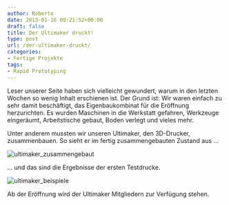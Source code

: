 ```yaml
---
author: Roberto
date: 2013-01-16 00:21:52+00:00
draft: false
title: Der Ultimaker druckt!
type: post
url: /der-ultimaker-druckt/
categories:
- Fertige Projekte
tags:
- Rapid Prototyping
---
```


Leser unserer Seite haben sich vielleicht gewundert, warum in den letzten Wochen so wenig Inhalt erschienen ist. Der Grund ist: Wir waren einfach zu sehr damit beschäftigt, das Eigenbaukombinat für die Eröffnung herzurichten. Es wurden Maschinen in die Werkstatt gefahren, Werkzeuge eingeräumt, Arbeitstische gebaut, Boden verlegt und vieles mehr.

Unter anderem mussten wir unseren Ultimaker, den 3D-Drucker, zusammenbauen. So sieht er im fertig zusammengebauten Zustand aus ...

![ultimaker_zusammengebaut](/wp-content/uploads/2013/01/ultimaker_zusammengebaut-287x300.jpg)




... und das sind die Ergebnisse der ersten Testdrucke.

![ultimaker_beispiele](/wp-content/uploads/2013/01/ultimaker_beispiele-300x155.jpg)


Ab der Eröffnung wird der Ultimaker Mitgliedern zur Verfügung stehen.

